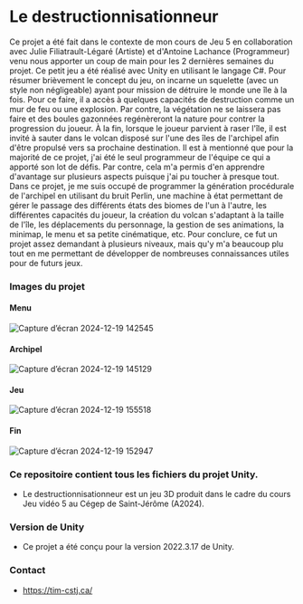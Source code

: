 # Le destructionnisationneur #
Ce projet a été fait dans le contexte de mon cours de Jeu 5 en collaboration avec Julie Filiatrault-Légaré (Artiste) et d'Antoine Lachance (Programmeur) venu nous apporter un coup de main pour les 2 dernières semaines du projet. Ce petit jeu a été réalisé avec Unity en utilisant le langage C#. Pour résumer brièvement le concept du jeu, on incarne un squelette (avec un style non négligeable) ayant pour mission de détruire le monde une île à la fois. Pour ce faire, il a accès à quelques capacités de destruction comme un mur de feu ou une explosion. Par contre, la végétation ne se laissera pas faire et des boules gazonnées regénèreront la nature pour contrer la progression du joueur. À la fin, lorsque le joueur parvient à raser l'île, il est invité à sauter dans le volcan disposé sur l'une des îles de l'archipel afin d'être propulsé vers sa prochaine destination. Il est à mentionné que pour la majorité de ce projet, j'ai été le seul programmeur de l'équipe ce qui a apporté son lot de défis. Par contre, cela m'a permis d'en apprendre d'avantage sur plusieurs aspects puisque j'ai pu toucher à presque tout. Dans ce projet, je me suis occupé de programmer la génération procédurale de l'archipel en utilisant du bruit Perlin, une machine à état permettant de gérer le passage des différents états des biomes de l'un à l'autre, les différentes capacités du joueur, la création du volcan s'adaptant à la taille de l'île, les déplacements du personnage, la gestion de ses animations, la minimap, le menu et sa petite cinématique, etc. Pour conclure, ce fut un projet assez demandant à plusieurs niveaux, mais qu'y m'a beaucoup plu tout en me permettant de développer de nombreuses connaissances utiles pour de futurs jeux.

### Images du projet ###
#### Menu ####
![Capture d’écran 2024-12-19 142545](https://github.com/user-attachments/assets/09afef0a-bc95-4db3-9868-93ab085564b4)

#### Archipel ####
![Capture d’écran 2024-12-19 145129](https://github.com/user-attachments/assets/e64f0741-c14d-497e-a8be-3f063d97687f)

#### Jeu ####
![Capture d’écran 2024-12-19 155518](https://github.com/user-attachments/assets/c69a8be3-c4d5-44e8-8164-533f16290f48)

#### Fin ####
![Capture d’écran 2024-12-19 152947](https://github.com/user-attachments/assets/b142bc23-2757-408a-9613-18aae7c3e873)


### Ce repositoire contient tous les fichiers du projet Unity. ###
* Le destructionnisationneur est un jeu 3D produit dans le cadre du cours Jeu vidéo 5 au Cégep de Saint-Jérôme (A2024).

### Version de Unity ###
* Ce projet a été conçu pour la version 2022.3.17 de Unity.

### Contact ###
* https://tim-cstj.ca/
